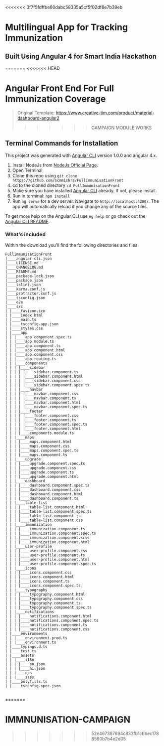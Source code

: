 <<<<<<< 0f7f5fdffbe60dabc58335a5cf5f02df8e7b39eb
# Multilingual App for Tracking Immunization
## Built Using Angular 4 for Smart India Hackathon
=======
<<<<<<< HEAD
# Angular Front End For Full Immunization Coverage
> Original Template: https://www.creative-tim.com/product/material-dashboard-angular2
>>>>>>> CAMPAIGN MODULE WORKS

## Terminal Commands for Installation

This project was generated with [Angular CLI](https://github.com/angular/angular-cli) version 1.0.0 and angular 4.x.

1. Install NodeJs from [NodeJs Official Page](https://nodejs.org/en).
2. Open Terminal
3. Clone this repo using `git clone https://github.com/scmmishra/FullImmunisationFront`
4. cd to the cloned directory `cd FullImmunisationFront`
5. Make sure you have installed [Angular CLI](https://github.com/angular/angular-cli) already. If not, please install.
5. Run in terminal: ```npm install```
6. Run `ng serve` for a dev server. Navigate to `http://localhost:4200/`. The app will automatically reload if you change any of the source files.

To get more help on the Angular CLI use `ng help` or go check out the [Angular CLI README](https://github.com/angular/angular-cli/blob/master/README.md).

### What's included

Within the download you'll find the following directories and files:

```
FullImmunizationFront
|____angular-cli.json
|____LICENSE.md
|____CHANGELOG.md
|____README.md
|____package-lock.json
|____package.json
|____tslint.json
|____karma.conf.js
|____protractor.conf.js
|____tsconfig.json
|____e2e
|____src
| |____favicon.ico
| |____index.html
| |____main.ts
| |____tsconfig.app.json
| |____styles.css
| |____app
| | |____app.component.spec.ts
| | |____app.module.ts
| | |____app.component.ts
| | |____app.component.html
| | |____app.component.css
| | |____app.routing.ts
| | |____components
| | | |____sidebar
| | | | |____sidebar.component.ts
| | | | |____sidebar.component.html
| | | | |____sidebar.component.css
| | | | |____sidebar.component.spec.ts
| | | |____navbar
| | | | |____navbar.component.css
| | | | |____navbar.component.ts
| | | | |____navbar.component.html
| | | | |____navbar.component.spec.ts
| | | |____footer
| | | | |____footer.component.css
| | | | |____footer.component.ts
| | | | |____footer.component.spec.ts
| | | | |____footer.component.html
| | | |____components.module.ts
| | |____maps
| | | |____maps.component.html
| | | |____maps.component.css
| | | |____maps.component.spec.ts
| | | |____maps.component.ts
| | |____upgrade
| | | |____upgrade.component.spec.ts
| | | |____upgrade.component.css
| | | |____upgrade.component.ts
| | | |____upgrade.component.html
| | |____dashboard
| | | |____dashboard.component.spec.ts
| | | |____dashboard.component.css
| | | |____dashboard.component.html
| | | |____dashboard.component.ts
| | |____table-list
| | | |____table-list.component.html
| | | |____table-list.component.spec.ts
| | | |____table-list.component.ts
| | | |____table-list.component.css
| | |____immunization
| | | |____immunization.component.ts
| | | |____immunization.component.spec.ts
| | | |____immunization.component.scss
| | | |____immunization.component.html
| | |____user-profile
| | | |____user-profile.component.css
| | | |____user-profile.component.ts
| | | |____user-profile.component.html
| | | |____user-profile.component.spec.ts
| | |____icons
| | | |____icons.component.css
| | | |____icons.component.html
| | | |____icons.component.ts
| | | |____icons.component.spec.ts
| | |____typography
| | | |____typography.component.html
| | | |____typography.component.css
| | | |____typography.component.ts
| | | |____typography.component.spec.ts
| | |____notifications
| | | |____notifications.component.html
| | | |____notifications.component.spec.ts
| | | |____notifications.component.ts
| | | |____notifications.component.css
| |____environments
| | |____environment.prod.ts
| | |____environment.ts
| |____typings.d.ts
| |____test.ts
| |____assets
| | |____i18n
| | | |____en.json
| | | |____hi.json
| | |____css
| | |____sass
| |____polyfills.ts
| |____tsconfig.spec.json


```
=======
# IMMNUNISATION-CAMPAIGN
>>>>>>> 52e467387694c833fb1cbbec1788580b7b4e2d05
